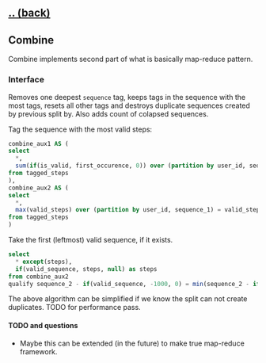 ## [.. (back)](index.md)

## Combine

Combine implements second part of what is basically map-reduce pattern.

### Interface

Removes one deepest `sequence` tag, keeps tags in the sequence with the most tags, resets all other tags and destroys duplicate sequences created by previous split by. Also adds count of colapsed sequences.

Tag the sequence with the most valid steps:
```sql
combine_aux1 AS (
select
  *,
  sum(if(is_valid, first_occurence, 0)) over (partition by user_id, sequence_2) as valid_steps
from tagged_steps
),
combine_aux2 AS (
select
  *,
  max(valid_steps) over (partition by user_id, sequence_1) = valid_steps as valid_sequence
from tagged_steps
)
```
Take the first (leftmost) valid sequence, if it exists.

```sql
select
  * except(steps),
  if(valid_sequence, steps, null) as steps
from combine_aux2
qualify sequence_2 - if(valid_sequence, -1000, 0) = min(sequence_2 - if(valid_sequence, -1000, 0)) over (partition by user_id, row_id)
```

The above algorithm can be simplified if we know the split can not create duplicates. TODO for performance pass.


#### TODO and questions

- Maybe this can be extended (in the future) to make true map-reduce framework.
